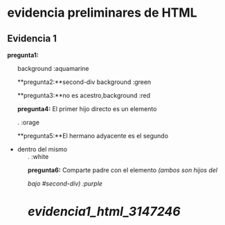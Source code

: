 # evidencia preliminares de HTML

## Evidencia 1
**pregunta1:** <ul> background :aquamarine

**pregunta2:**second-div background :green

**pregunta3:**no es acestro,background :red

**pregunta4:** El primer hijo directo es un elemento <p>. :orage

**pregunta5:**El hermano adyacente es el segundo <li> dentro del mismo <ul>. :white

**pregunta6:** Comparte padre con el elemento <em> (ambos son hijos del <p> bajo #second-div) :purple

# evidencia1_html_3147246
